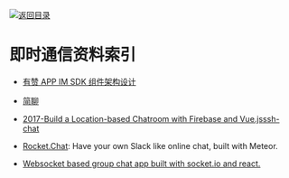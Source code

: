 [![返回目录](https://user-images.githubusercontent.com/5803001/38079637-ff0abcf0-3371-11e8-9b76-ad651620afc7.jpg)](https://github.com/wx-chevalier/Awesome-Lists)

# 即时通信资料索引

- [有赞 APP IM SDK 组件架构设计](http://tech.youzan.com/you-zan-im-sdk-ke-hu-duan-she-ji/)

- [简聊](https://github.com/jianliaoim/talk-os)

* [2017-Build a Location-based Chatroom with Firebase and Vue.js](https://parg.co/bLH)[ssh-chat](https://github.com/shazow/ssh-chat)

* [Rocket.Chat](https://github.com/RocketChat/Rocket.Chat): Have your own Slack like online chat, built with Meteor.

- [Websocket based group chat app built with socket.io and react.](https://github.com/justadudewhohacks/websocket-chat)
